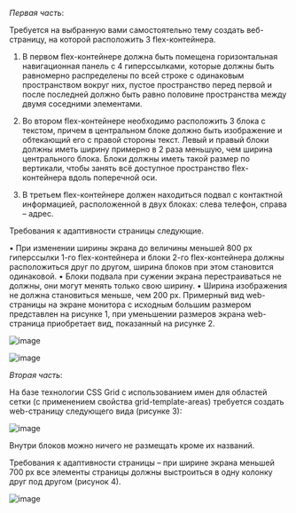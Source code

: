 *Первая часть*:

Требуется на выбранную вами самостоятельно тему создать веб-страницу, на которой расположить 3 flex-контейнера.

1) В первом flex-контейнере должна быть помещена горизонтальная навигационная панель с 4 гиперссылками, которые должны быть равномерно распределены по всей строке с одинаковым пространством вокруг них, пустое пространство перед первой и после последней должно быть равно половине пространства между двумя соседними элементами.

2) Во втором flex-контейнере необходимо расположить 3 блока с текстом, причем в центральном блоке должно быть изображение и обтекающий его с правой стороны текст.
Левый и правый блоки должны иметь ширину примерно в 2 раза меньшую, чем ширина центрального блока. Блоки должны иметь такой размер по вертикали, чтобы занять всё доступное пространство flex-контейнера вдоль поперечной оси.

3) В третьем flex-контейнере должен находиться подвал с контактной информацией, расположенной в двух блоках: слева телефон, справа – адрес.

Требования к адаптивности страницы следующие.

•	При изменении ширины экрана до величины меньшей 800 px  гиперссылки 1-го flex-контейнера и блоки 2-го flex-контейнера должны расположиться друг по другом, ширина блоков при этом становится одинаковой.
•	Блоки подвала при сужении экрана перестраиваться не должны, они могут менять только свою ширину.
•	Ширина изображения не должна становиться меньше, чем 200 px.
Примерный вид web-страницы на экране монитора с исходным большим размером представлен на рисунке 1, при уменьшении размеров экрана web-страница приобретает вид, показанный на рисунке 2.

![image](https://github.com/air-catcheer/Frontend/assets/104989429/98b9d808-b155-44df-933f-d91d754b722c)

![image](https://github.com/air-catcheer/Frontend/assets/104989429/332ebada-c50b-498d-9afc-7d8a1190517e)

*Вторая часть*: 

На базе технологии CSS Grid с использованием имен для областей сетки (с применением свойства grid-template-areas) требуется создать web-страницу следующего вида (рисунке 3):

![image](https://github.com/air-catcheer/Frontend/assets/104989429/6a2ca6f8-9069-42f7-90da-3abbab8aae1b)


Внутри блоков можно ничего не размещать кроме их названий.

Требования к адаптивности страницы – при ширине экрана меньшей 700 px все элементы страницы должны выстроиться в одну колонку друг под другом (рисунок 4).

![image](https://github.com/air-catcheer/Frontend/assets/104989429/89793afa-81e1-42f1-a48b-1948440fc491)
